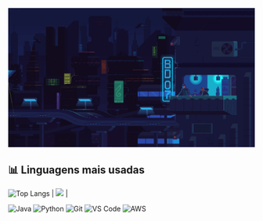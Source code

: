 <img src="./gifdogithub.gif" width="1680"/>

## 📊 Linguagens mais usadas

![Top Langs](https://github-readme-stats.vercel.app/api/top-langs/?username=KelvinKrauss&layout=compact&theme=tokyonight) | <img src="https://media.giphy.com/media/ttknk7M3d3UBEeZsii/giphy.gif" width="1200" /> |



![Java](https://img.shields.io/badge/Java-%23ED8B00.svg?style=flat&logo=java&logoColor=white)
![Python](https://img.shields.io/badge/Python-%2314354C.svg?style=flat&logo=python&logoColor=white)
![Git](https://img.shields.io/badge/Git-%23F05033.svg?style=flat&logo=git&logoColor=white)
![VS Code](https://img.shields.io/badge/VSCode-%23007ACC.svg?style=flat&logo=visual-studio-code&logoColor=white)
![AWS](https://img.shields.io/badge/AWS-%23FF9900.svg?style=flat&logo=amazon-aws&logoColor=white)



